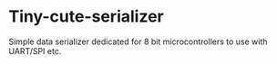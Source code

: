 # Tiny-cute-serializer
Simple data serializer dedicated for 8 bit microcontrollers to use with UART/SPI etc.
